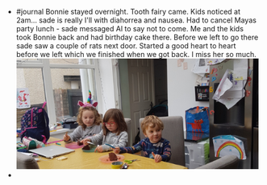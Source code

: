 - #journal Bonnie stayed overnight. Tooth fairy came. Kids noticed at 2am... sade is really I'll with diahorrea and nausea. Had to cancel Mayas  party lunch - sade messaged Al to say not to come. Me and the kids took Bonnie back and had birthday cake there. Before we left to go there sade saw a couple of rats next door. Started a good heart to heart before we left which we finished when we got back. I miss her so much.
  ![image.png](../assets/image_1638347658467_0.png)
-